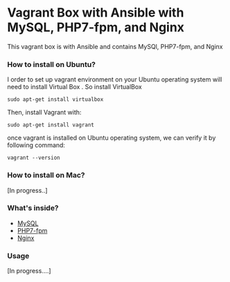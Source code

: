 # Vagrant Box with Ansible with MySQL, PHP7-fpm, and Nginx
This vagrant box is with Ansible and contains MySQl, PHP7-fpm, and Nginx 

### How to install on Ubuntu? 

I order to set up vagrant environment on your Ubuntu operating system will need to install Virtual Box . 
So install VirtualBox 

`sudo apt-get install virtualbox`

Then, install Vagrant with:

`sudo apt-get install vagrant`

once vagrant is installed on Ubuntu operating system, we can verify it by following command:

`vagrant --version`

### How to install on Mac?

[In progress..]


### What's inside? 

- [MySQL](https://dev.mysql.com/doc/)
- [PHP7-fpm](https://php-fpm.org)
- [Nginx](https://www.nginx.com/resources/wiki/community/) 

### Usage 

[In progress....]

